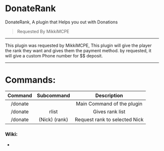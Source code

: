 # DonateRank
DonateRank, A plugin that Helps you out with Donations

> Requested By MikkiMCPE
-------------
This plugin was requested by MikkiMCPE,
This plugin will give the player the rank they want
and gives them the payment method. by requested, it will give 
a custom Phone number for $$ deposit.

***


# Commands:
| Command | Subcommand | Description |
| :---: | :---: | :---: |
| /donate | | Main Command of the plugin |
| /donate | rlist | Gives rank list |
| /donate | (Nick) (rank) | Request rank to selected Nick |

### Wiki:
* 
